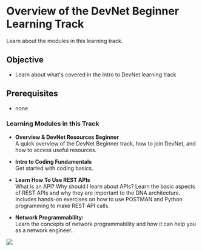 # Overview of the DevNet Beginner Learning Track

Learn about the modules in this learning track.


## Objective ##

* Learn about what's covered in the Intro to DevNet learning track


## Prerequisites
* none


### Learning Modules in this Track

   * **Overview & DevNet Resources Beginner** <br>A quick overview of the DevNet Beginner track, how to join DevNet, and how to access useful resources.

   * **Intro to Coding Fundamentals** <br>Get started with coding basics.

   * **Learn How To Use REST APIs** <br> What is an API? Why should I learn about APIs? Learn the basic aspects of REST APIs and why they are important to the DNA architecture. Includes hands-on exercises on how to use POSTMAN and Python programming to make REST API calls.

   * **Network Programmability:** <br>Learn the concepts of network programmability and how it can help you as a network engineer..

![](/posts/files/devnet-beginner-overview-of-track/assets/images/track.png)
